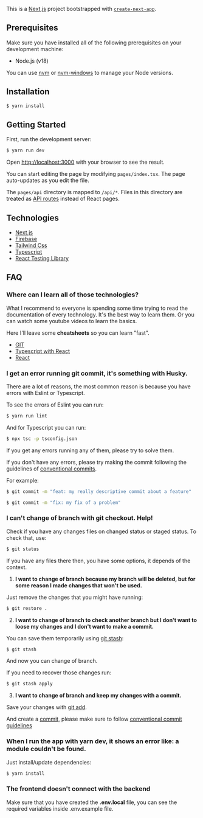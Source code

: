 This is a [Next.js](https://nextjs.org/) project bootstrapped with [`create-next-app`](https://github.com/vercel/next.js/tree/canary/packages/create-next-app).

## Prerequisites

Make sure you have installed all of the following prerequisites on your development machine:

- Node.js (v18)

You can use [nvm](https://github.com/nvm-sh/nvm) or [nvm-windows](https://github.com/coreybutler/nvm-windows) to manage your Node versions.

## Installation

```bash
$ yarn install
```

## Getting Started

First, run the development server:

```bash
$ yarn run dev
```

Open [http://localhost:3000](http://localhost:3000) with your browser to see the result.

You can start editing the page by modifying `pages/index.tsx`. The page auto-updates as you edit the file.

The `pages/api` directory is mapped to `/api/*`. Files in this directory are treated as [API routes](https://nextjs.org/docs/api-routes/introduction) instead of React pages.

## Technologies

- [Next.js](https://nextjs.org/learn/basics/create-nextjs-app)
- [Firebase](https://console.firebase.google.com/)
- [Tailwind Css](https://tailwindcss.com/docs/installation)
- [Typescript](https://www.typescriptlang.org/cheatsheets)
- [React Testing Library](https://testing-library.com/docs/)

## FAQ

### Where can I learn all of those technologies?

What I recommend to everyone is spending some time trying to read the documentation of every technology. It's the best way to learn them. Or you can watch some youtube videos to learn the basics.

Here I'll leave some **cheatsheets** so you can learn "fast".

- [GIT](https://education.github.com/git-cheat-sheet-education.pdf)
- [Typescript with React](https://react-typescript-cheatsheet.netlify.app/)
- [React](https://www.freecodecamp.org/news/the-react-cheatsheet/)

### I get an error running git commit, it's something with Husky.

There are a lot of reasons, the most common reason is because you have errors with Eslint or Typescript.

To see the errors of Eslint you can run:

```bash
$ yarn run lint
```

And for Typescript you can run:

```bash
$ npx tsc -p tsconfig.json
```

If you get any errors running any of them, please try to solve them.

If you don't have any errors, please try making the commit following the guidelines of [conventional commits](https://www.conventionalcommits.org/en/v1.0.0/).

For example:

```bash
$ git commit -m "feat: my really descriptive commit about a feature"
```

```bash
$ git commit -m "fix: my fix of a problem"
```

### I can't change of branch with git checkout. Help!

Check if you have any changes files on changed status or staged status. To check that, use:

```bash
$ git status
```

If you have any files there then, you have some options, it depends of the context.

1. **I want to change of branch because my branch will be deleted, but for some reason I made changes that won't be used.**

Just remove the changes that you might have running:

```bash
$ git restore .
```

2. **I want to change of branch to check another branch but I don't want to loose my changes and I don't want to make a commit.**

You can save them temporarily using [git stash](https://www.atlassian.com/git/tutorials/saving-changes/git-stash):

```bash
$ git stash
```

And now you can change of branch.

If you need to recover those changes run:

```bash
$ git stash apply
```

3. **I want to change of branch and keep my changes with a commit.**

Save your changes with [git add](https://github.com/git-guides/git-add).

And create a [commit](https://github.com/git-guides/git-commit), please make sure to follow [conventional commit guidelines](https://www.conventionalcommits.org/en/v1.0.0/#summary)

### When I run the app with yarn dev, it shows an error like: a module couldn't be found.

Just install/update dependencies:

```bash
$ yarn install
```

### The frontend doesn't connect with the backend

Make sure that you have created the **.env.local** file, you can see the required variables inside .env.example file.

